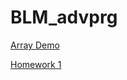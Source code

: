 # BLM_advprg

[Array Demo](file:///home/fsmblm0/Desktop/BLM_advprg/Array%20modify_Dila.html)

[Homework 1](hfile:///home/fsmblm0/Desktop/BLM_advprg/HW1_Courses.html)

